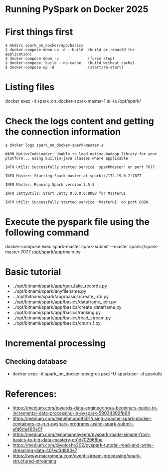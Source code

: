 # Running PySpark on Docker 2025


# First things first
    $ mkdirs spark_on_docker/app/basics
    $ docker-compose down up -d --build  (build or rebuild the application)
    $ docker-compose down -v             (force stop)
    $ docker-compose  build --no-cache   (build without cache)
    $ docker-compose up -d               (start/re-start)


# Listing files
docker exec -it spark_on_docker-spark-master-1 ls -la /opt/spark/

# Check the logs content and getting the connection information
    $ docker logs spark_on_docker-spark-master-1

`WARN NativeCodeLoader: Unable to load native-hadoop library for your platform... using builtin-java classes where applicable`

`INFO Utils: Successfully started service 'sparkMaster' on port 7077.`

`INFO Master: Starting Spark master at spark://172.19.0.2:7077`

`INFO Master: Running Spark version 3.5.5`

`INFO JettyUtils: Start Jetty 0.0.0.0:8080 for MasterUI`

`INFO Utils: Successfully started service 'MasterUI' on port 8080.`


# Execute the pyspark file using the following command
docker-compose exec spark-master spark-submit --master spark://spark-master:7077 /opt/spark/app/main.py

# Basic tutorial
- ../opt/bitnami/spark/app/gen_fake_records.py
- ../opt/bitnami/spark/anyfilename.py
- .../opt/bitnami/spark/app/basics/create_rdd.py
- ../opt/bitnami/spark/app/basics/dataframe_join.py
- ../opt/bitnami/spark/app/basics/create_dataframe.py
- ../opt/bitnami/spark/app/basics/ranking.py
- ../opt/bitnami/spark/app/basics/read_stream.py
- ../opt/bitnami/spark/app/basics/churn_1.py

# Incremental processing


## Checking database
- docker exec -it spark_on_docker-postgres psql -U sparkuser -d sparkdb

# References:
- https://medium.com/towards-data-engineering/a-beginners-guide-to-incremental-data-processing-in-pyspark-58034302fb64
- https://medium.com/@mehmood9501/using-apache-spark-docker-containers-to-run-pyspark-programs-using-spark-submit-afd6da480e0f
- https://medium.com/@nomannayeem/pyspark-made-simple-from-basics-to-big-data-mastery-cb1d702968be
- https://medium.com/@yoloshe302/pyspark-tutorial-read-and-write-streaming-data-401ed3d860e7
- https://www.macrometa.com/event-stream-processing/spark-structured-streaming